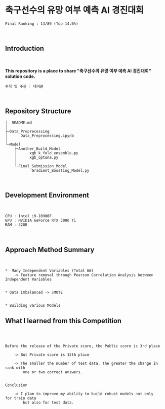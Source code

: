 # 축구선수의 유망 여부 예측 AI 경진대회

```
Final Ranking : 13/89 (Top 14.6%)
```
</br>

## Introduction
</br>

__This repository is a place to share "축구선수의 유망 여부 예측 AI 경진대회" solution code.__
</br>

```
주최 및 주관 : 데이콘
```

<br>

## Repository Structure

```
│  README.md
│  
├─Data_Preprocessing
│      Data_Preprocessing.ipynb
│      
└─Model
    ├─Another_Build_Model
    │      xgb_k_fold_ensemble.py
    │      xgb_optuna.py
    │      
    └─Final_Submission_Model
            Gradient_Boosting_Model.py
```
<br>

## Development Environment
</br>

```
CPU : Intel i9-10900F
GPU : NVIDIA GeForce RTX 3080 Ti
RAM : 32GB
```
</br>

## Approach Method Summary
</br>

```
*  Many Independent Variables (Total 66) 
    -> Feature removal through Pearson Correlation Analysis between Independent Variables


* Data Imbalanced -> SMOTE


* Building various Models 
```

## What I learned from this Competition
</br>

```

Before the release of the Private score, the Public score is 3rd place
    
    -> But Private score is 13th place
    
    -> The smaller the number of test data, the greater the change in rank with 
        one or two correct answers.
    

Conclusion

    -> I plan to improve my ability to build robust models not only for train data
        but also for test data.
    
```